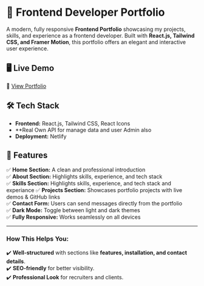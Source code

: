# 🚀 Frontend Developer Portfolio  

A modern, fully responsive **Frontend Portfolio** showcasing my projects, skills, and experience as a frontend developer. Built with **React.js, Tailwind CSS, and Framer Motion**, this portfolio offers an elegant and interactive user experience.  

## 🖥️ Live Demo  
🔗 [View Portfolio](https://vijaykumarpro.netlify.app)  

## 🛠️ Tech Stack  
- **Frontend:** React.js, Tailwind CSS, React Icons
- **Real Own API for manage data and user Admin also 
- **Deployment:**  Netlify  

## 📌 Features  
✅ **Home Section:** A clean and professional introduction  
✅ **About Section:** Highlights skills, experience, and tech stack  
✅ **Skills Section:** Highlights skills, experience, and tech stack and experiance 
✅ **Projects Section:** Showcases portfolio projects with live demos & GitHub links  
✅ **Contact Form:** Users can send messages directly from the portfolio  
✅ **Dark Mode:** Toggle between light and dark themes  
✅ **Fully Responsive:** Works seamlessly on all devices  

---

### **How This Helps You**:  
✔️ **Well-structured** with sections like **features, installation, and contact details**.  
✔️ **SEO-friendly** for better visibility.  
✔️ **Professional Look** for recruiters and clients.  
